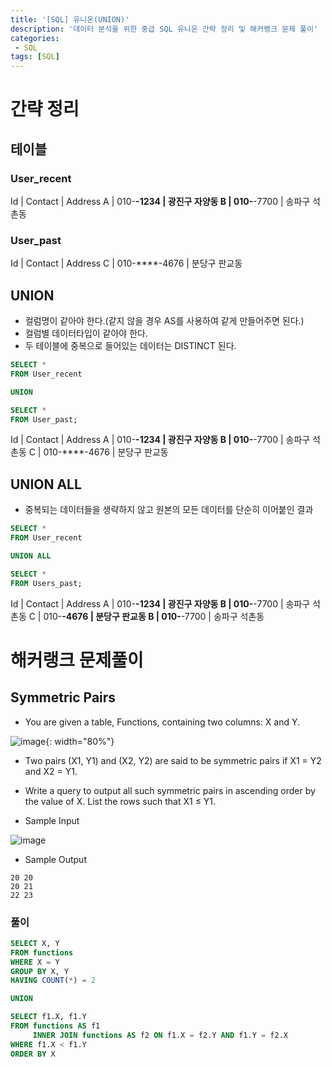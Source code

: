 ```yaml
---
title: '[SQL] 유니온(UNION)'
description: '데이터 분석을 위한 중급 SQL 유니온 간략 정리 및 해커랭크 문제 풀이'
categories:
 - SQL
tags: [SQL]
---
```


# 간략 정리

## 테이블

### User_recent

Id | Contact | Address
A | 010-****-1234 | 광진구 자양동
B | 010-****-7700 | 송파구 석촌동

### User_past

Id | Contact | Address
C | 010-****-4676 | 분당구 판교동

## UNION
- 컬럼명이 같아야 한다.(같지 않을 경우 AS를 사용하여 같게 만들어주면 된다.)
- 컬럼별 데이터타입이 같아야 한다.
- 두 테이블에 중복으로 들어있는 데이터는 DISTINCT 된다.

```sql
SELECT *
FROM User_recent

UNION

SELECT *
FROM User_past;
```

Id | Contact | Address
A | 010-****-1234 | 광진구 자양동
B | 010-****-7700 | 송파구 석촌동
C | 010-****-4676 | 분당구 판교동

## UNION ALL
- 중복되는 데이터들을 생략하지 않고 원본의 모든 데이터를 단순히 이어붙인 결과

```sql
SELECT *
FROM User_recent

UNION ALL

SELECT *
FROM Users_past;
```

Id | Contact | Address
A | 010-****-1234 | 광진구 자양동
B | 010-****-7700 | 송파구 석촌동
C | 010-****-4676 | 분당구 판교동
B | 010-****-7700 | 송파구 석촌동

# 해커랭크 문제풀이

## Symmetric Pairs

- You are given a table, Functions, containing two columns: X and Y.

![image](https://user-images.githubusercontent.com/79494088/171526438-0c6d4124-bd98-40d7-b9c6-a779d3b70c6e.png){: width="80%"}

- Two pairs (X1, Y1) and (X2, Y2) are said to be symmetric pairs if X1 = Y2 and X2 = Y1.
- Write a query to output all such symmetric pairs in ascending order by the value of X. List the rows such that X1 ≤ Y1.

- Sample Input

![image](https://user-images.githubusercontent.com/79494088/171526445-146c2f65-0b80-4c37-940c-f3e30f713b06.png)

- Sample Output

```
20 20
20 21
22 23
```

### 풀이

```sql
SELECT X, Y
FROM functions
WHERE X = Y
GROUP BY X, Y
HAVING COUNT(*) = 2

UNION

SELECT f1.X, f1.Y
FROM functions AS f1
     INNER JOIN functions AS f2 ON f1.X = f2.Y AND f1.Y = f2.X
WHERE f1.X < f1.Y
ORDER BY X
```